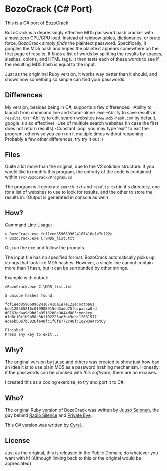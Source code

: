 # BozoCrack (C# Port)
This is a C# port of [BozoCrack](https://github.com/juuso/BozoCrack)

BozoCrack is a depressingly effective MD5 password hash cracker with almost zero CPU/GPU load. Instead of rainbow tables, dictionaries, or brute force, BozoCrack simply *finds* the plaintext password. Specifically, it googles the MD5 hash and hopes the plaintext appears somewhere on the first page of results. It finds a list of words by splitting the results by spaces, slashes, colons, and HTML tags. It then tests each of these words to see if the resulting MD5 hash is equal to the input.

Just as the origininal Ruby version, it works way better than it should, and shows how something so simple can find your passwords.

## Differences
My version, besides being in C#, supports a few differences:
    -Ability to launch from command line and stand-alone .exe
    -Ability to save results in `results.txt`
    -Ability to edit search websites (`www.md5-hash.com` by default, google is also effective)
    -Use of multiple search websites (In case the first does not return results)
    -Constant loop, you may type 'exit' to exit the program, otherwise you can run it multiple times without reopening
    -Probably a few other differences, try try it out :)

## Files
Quite a lot more than the original, due to the VS solution structure. If you would like to modify this program, the entirety of the code is contained within `src/BozoCrack/Program.cs`

The program will generate `search.txt` and `results.txt` in it's directory, one for a list of websites to use to look for results, and the other to store the results in. (Output is generated in console as well)

## How?
Command Line Usage:

    > BozoCrack.exe fcf1eed8596699624167416a1e7e122e
    > BozoCrack.exe C:\MD5_list.txt

Or, run the exe and follow the prompts.

The input file has no specified format. BozoCrack automatically picks up strings that look like MD5 hashes. However, a single line cannot contain more than 1 hash, but it can be surrounded by other strings.

Example with output:

	>BozoCrack.exe C:\MD5_list.txt

	5 unique hashes found.

	fcf1eed8596699624167416a1e7e122e:octopus
	bed128365216c019988915ed3add75fb:passw0rd
	d0763edaa9d9bd2a9516280e9044d885:monkey
	dfd8c10c1b9b58c8bf102225ae3be9eb:12081977
	ede6b50e7b5826fe48fc1f0fe772c48f:1q2w3e4r5t6y

	Finished.
	Press any key to exit...


## Why?
The original version by [juuso](https://github.com/juuso) and others was created to show just how bad an idea it is to use plain MD5 as a password hashing mechanism. Honestly, if the passwords can be cracked with *this software*, there are no excuses.

I created this as a coding exercise, to try and port it to C#.


## Who?
The original Ruby version of BozoCrack was written by [Juuso Salonen](http://twitter.com/juusosalonen), the guy behind [Radio Silence](http://radiosilenceapp.com) and [Private Eye](http://radiosilenceapp.com/private-eye).

This C# version was written by [Cyral](http://twitter.com/Cyral33).


## License
Just as the original, this is released in the Public Domain, do whatever you want with it! (Although linking back to this or the original would be appreciated)
